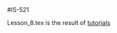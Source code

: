 #IS-521

Lesson_8.tex is the result of [tutorials](https://guides.github.com/features/mastering-markdown/)


